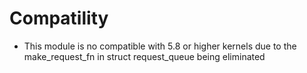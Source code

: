 # Compatility
* This module is no compatible with 5.8 or higher kernels due to the make_request_fn in struct request_queue being eliminated